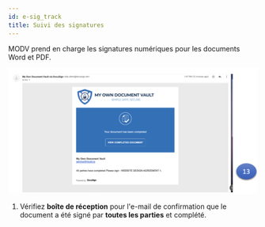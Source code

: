 ```yaml
---
id: e-sig_track
title: Suivi des signatures
---
```


MODV prend en charge les signatures numériques pour les documents Word et PDF.

![upload](../static/img/sign_complete.png)

1.  Vérifiez **boîte de réception** pour l'e-mail de confirmation que le document a été signé par **toutes les parties** et complété.

